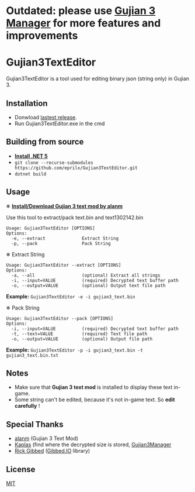 
# Outdated: please use [Gujian 3 Manager](https://github.com/Kaplas80/GuJian3Manager) for more features and improvements


# Gujian3TextEditor
Gujian3TextEditor is a tool used for editing binary json (string only) in Gujian 3.




## Installation

- Donwload [lastest release](https://github.com/eprilx/Gujian3TextEditor/releases).
- Run Gujian3TextEditor.exe in the cmd

## Building from source
- **[Install .NET 5](https://dotnet.microsoft.com/download/dotnet/5.0)**
- ``git clone --recurse-submodules https://github.com/eprilx/Gujian3TextEditor.git``
- ``dotnet build``

## Usage
❄ **[Install/Download Gujian 3 text mod by alanm](https://zenhax.com/viewtopic.php?f=12&t=14879&p=67510#p67511)**

Use this tool to extract/pack text.bin and text1302142.bin
```
Usage: Gujian3TextEditor [OPTIONS]
Options:
  -e, --extract              Extract String
  -p, --pack                 Pack String
```
❄ Extract String
```
Usage: Gujian3TextEditor --extract [OPTIONS]
Options:
  -a, --all                  (optional) Extract all strings
  -i, --input=VALUE          (required) Decrypted text buffer path
  -o, --output=VALUE         (optional) Output text file path
```
**Example:**
`Gujian3TextEditor -e -i gujian3_text.bin`

❄ Pack String
```
Usage: Gujian3TextEditor --pack [OPTIONS]
Options:
  -i, --input=VALUE          (required) Decrypted text buffer path
  -t, --text=VALUE           (required) Text file path
  -o, --output=VALUE         (optional) Output file path
```
**Example:**
`Gujian3TextEditor -p -i gujian3_text.bin -t gujian3_text.bin.txt`

## Notes
- Make sure that **Gujian 3 text mod** is installed to display these text in-game.
- Some string can't be edited, because it's not in-game text. So **edit carefully** !

## Special Thanks
- [alanm](https://zenhax.com/memberlist.php?mode=viewprofile&u=8736) (Gujian 3 Text Mod)
- [Kaplas](https://zenhax.com/memberlist.php?mode=viewprofile&u=5785) (find where the decrypted size is stored, [Gujian3Manager](https://github.com/Kaplas80/GuJian3Manager)
- [Rick Gibbed](https://github.com/gibbed) ([Gibbed.IO](https://github.com/gibbed/Gibbed.IO) library)

## License
[MIT](LICENSE)
